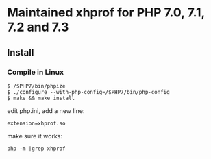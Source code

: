 # Maintained xhprof for PHP 7.0, 7.1, 7.2 and 7.3

## Install

### Compile in Linux
```
$ /$PHP7/bin/phpize
$ ./configure --with-php-config=/$PHP7/bin/php-config
$ make && make install
```
edit php.ini, add a new line:
```
extension=xhprof.so
```
make sure it works:
```
php -m |grep xhprof
```
